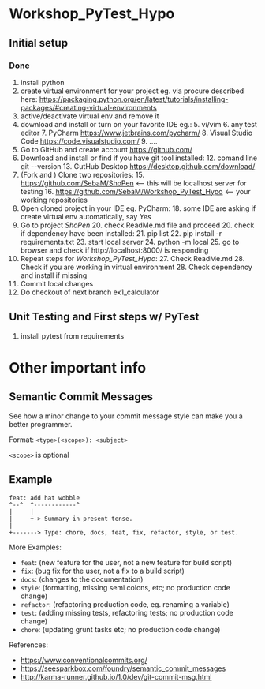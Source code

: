 # Workshop_PyTest_Hypo

## Initial setup
### Done
1. install python
2. create virtual environment for your project eg. via procure described here: https://packaging.python.org/en/latest/tutorials/installing-packages/#creating-virtual-environments
3. active/deactivate virtual env and remove it
4. download and install or turn on your favorite IDE eg.:
   5. vi/vim
   6. any test editor
   7. PyCharm https://www.jetbrains.com/pycharm/
   8. Visual Studio Code https://code.visualstudio.com/
   9. ....
10. Go to GitHub and create account https://github.com/
11. Download and install or find if you have git tool installed:
    12. comand line git --version
    13. GutHub Desktop https://desktop.github.com/download/
14. (Fork and ) Clone two repositories:
    15. https://github.com/SebaM/ShoPen <-- this will be localhost server for testing
    16. https://github.com/SebaM/Workshop_PyTest_Hypo  <-- your working repositories
17. Open cloned project in your IDE eg. PyCharm:
    18. some IDE are asking if create virtual env automatically, say *Yes*
19. Go to project *ShoPen*
    20. check ReadMe.md file and proceed
    20. check if dependency have been installed:
        21. pip list
        22. pip install -r requirements.txt
    23. start local server
        24. python -m local
    25. go to browser and check if http://localhost:8000/ is responding
26. Repeat steps for *Workshop_PyTest_Hypo*:
    27. Check ReadMe.md
    28. Check if you are working in virtual environment
    28. Check dependency and install if missing
29. Commit local changes
30. Do checkout of next branch ex1_calculator
## Unit Testing and First steps w/ PyTest
1. install pytest from requirements

# Other important info
## Semantic Commit Messages

See how a minor change to your commit message style can make you a better programmer.

Format: `<type>(<scope>): <subject>`

`<scope>` is optional

## Example

```
feat: add hat wobble
^--^  ^------------^
|     |
|     +-> Summary in present tense.
|
+-------> Type: chore, docs, feat, fix, refactor, style, or test.
```

More Examples:

- `feat`: (new feature for the user, not a new feature for build script)
- `fix`: (bug fix for the user, not a fix to a build script)
- `docs`: (changes to the documentation)
- `style`: (formatting, missing semi colons, etc; no production code change)
- `refactor`: (refactoring production code, eg. renaming a variable)
- `test`: (adding missing tests, refactoring tests; no production code change)
- `chore`: (updating grunt tasks etc; no production code change)

References:

- https://www.conventionalcommits.org/
- https://seesparkbox.com/foundry/semantic_commit_messages
- http://karma-runner.github.io/1.0/dev/git-commit-msg.html